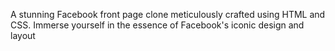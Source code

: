 A stunning Facebook front page clone meticulously crafted using HTML and CSS. Immerse yourself in the essence of Facebook's iconic design and layout


